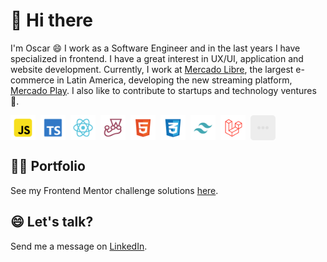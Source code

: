 
# 👋 Hi there

I'm Oscar 😄 I work as a Software Engineer and in the last years I have specialized in frontend. I have a great interest in UX/UI, application and website development. Currently, I work at [Mercado Libre](https://forbes.cl/tag/mercado-libre), the largest e-commerce in Latin America, developing the new streaming platform, [Mercado Play](https://forbes.cl/negocios/2024-02-21/como-la-mayor-tecnologica-de-america-latina-se-esta-lanzando-a-la-conquista-del-video). I also like to contribute to startups and technology ventures 🚀.

<div style="display:flex; gap: 8px" >
    <img src="./images/icons/javascript.png" alt="Javascript" width="40"/>
    <img src="./images/icons/typescript.png" alt="Typescript" width="40"/>
    <img src="./images/icons/react.png" alt="React" width="40"/>
    <img src="./images/icons/jest.png" alt="Jest" width="40"/>
    <img src="./images/icons/html5.png" alt="HTML5" width="40"/>
    <img src="./images/icons/css3.png" alt="CSS3" width="40"/>
    <img src="./images/icons/tailwind.png" alt="Tailwind" width="40"/>
    <img src="./images/icons/laravel.png" alt="Laravel" width="40"/>
    <img src="./images/icons/more.png" alt="Something new..." width="40"/>
</div>

## 👨‍💻 Portfolio

See my Frontend Mentor challenge solutions [here](https://github.com/ocarmora?tab=repositories&q=fm&type=&language=&sort=).

## 😄 Let's talk?
Send me a message on [LinkedIn](https://www.linkedin.com/in/ocarmora/).
